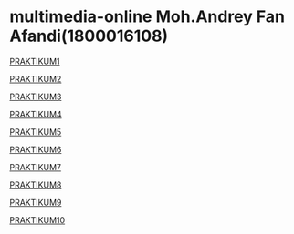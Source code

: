 <!DOCTYPE html>
<html>
<body>

<h1>multimedia-online Moh.Andrey Fan Afandi(1800016108)</h1>

<p><a href="projek.html">PRAKTIKUM1</a></p>
<p><a href="Praktikum 2.html">PRAKTIKUM2</a></p>
<p><a href="Praktikum3.html">PRAKTIKUM3</a></p>
<p><a href="prak4/praktikum4.html">PRAKTIKUM4</a></p>
<p><a href="praktikum5.html">PRAKTIKUM5</a></p>
<p><a href="">PRAKTIKUM6</a></p>
<p><a href="prak7/praktikum7.html">PRAKTIKUM7</a></p>
<p><a href="praktikum8.html">PRAKTIKUM8</a></p>
<p><a href="prak9/praktikum9">PRAKTIKUM9</a></p>
<p><a href="">PRAKTIKUM10</a></p>




</body>
</html>
